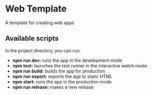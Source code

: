 # Web Template

A template for creating web apps

## Available scripts

In the project directory, you can run:

- **npm run dev:** runs the app in the development mode
- **npm test:** launches the test runner in the interactive watch mode
- **npm run build:** builds the app for production
- **npm run export:** exports the app to static HTML
- **npm start:** runs the app in the production mode
- **npm run release:** makes a new release
